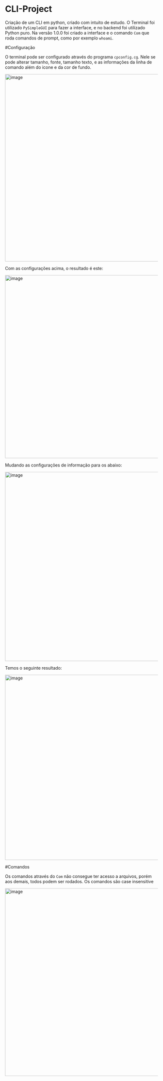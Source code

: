 # CLI-Project
Criação de um CLI em python, criado com intuito de estudo. O Terminal foi utilizado `PySimpleGUI` para fazer a interface, e no backend foi utilizado Python puro. Na versão 1.0.0 foi criado a interface e o comando `Com` que roda comandos de prompt, como por exemplo `whoami`.

#Configuração

O terminal pode ser configurado através do programa `cpconfig.cg`. Nele se pode alterar tamanho, fonte, tamanho texto, e as informações da linha de comando além do icone e da cor de fundo.  


<img width="615" alt="image" src="https://user-images.githubusercontent.com/30236455/179434629-ea203e41-d9b4-4c8c-87c8-fd7bbe0e0cb9.png">  


Com as configurações acima, o resultado é este:  


<img width="601" alt="image" src="https://user-images.githubusercontent.com/30236455/179434601-6abb4429-49b2-44e2-9d6a-2252e6c71f65.png">  



Mudando as configurações de informação para os abaixo:  


<img width="621" alt="image" src="https://user-images.githubusercontent.com/30236455/179434745-04303e17-20d2-443b-ac27-b4a275c105c3.png">  


Temos o seguinte resultado:  


<img width="608" alt="image" src="https://user-images.githubusercontent.com/30236455/179434809-1ce1b6e2-6ef2-4961-af44-3ee1c9fe5464.png">


#Comandos

Os comandos através do `Com` não consegue ter acesso a arquivos, porém aos demais, todos podem ser rodados. Os comandos são case insensitive 

<img width="616" alt="image" src="https://user-images.githubusercontent.com/30236455/179434953-7d6cb09b-9a29-4838-8535-f0de2e933fff.png">




